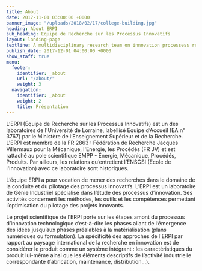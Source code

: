 ```yaml
---
title: About
date: 2017-11-01 03:00:00 +0000
banner_image: "/uploads/2018/02/17/college-building.jpg"
heading: About ERPI
sub_heading: Equipe de Recherche sur les Processus Innovatifs
layout: landing-page
textline: A multidisciplinary research team on innovation processess research.
publish_date: 2017-12-01 04:00:00 +0000
show_staff: true
menu:
  footer:
    identifier: _about
    url: "/about/"
    weight: 3
  navigation:
    identifier: _about
    weight: 2
    title: Présentation
---
```


L’ERPI (Équipe de Recherche sur les Processus Innovatifs) est un des laboratoires de l'Université de Lorraine, labellisé Équipe d’Accueil (EA n° 3767) par le Ministère de l’Enseignement Supérieur et de la Recherche. L'ERPI est membre de la FR 2863 : Fédération de Recherche Jacques Villermaux pour la Mécanique, l'Energie, les Procédés (FR JV) et est rattaché au pole scientifique EMPP - Énergie, Mécanique, Procédés, Produits. Par ailleurs, les relations qu’entretient l’ENSGSI (Ecole de l'Innovation) avec ce laboratoire sont historiques.

L’équipe ERPI a pour vocation de mener des recherches dans le domaine de la conduite et du pilotage des processus innovatifs. L’ERPI est un laboratoire de Génie Industriel spécialisé dans l’étude des processus d’innovation. Ses activités concernent les méthodes, les outils et les compétences permettant l’optimisation du pilotage des projets innovants.

Le projet scientifique de l’ERPI porte sur les étapes amont du processus d’innovation technologique c’est-à-dire les phases allant de l’émergence des idées jusqu’aux phases préalables à la matérialisation (plans numériques ou formulation). La spécificité des approches de l'ERPI par rapport au paysage international de la recherche en innovation est de considérer le produit comme un système intégrant : les caractéristiques du produit lui-même ainsi que les éléments descriptifs de l’activité industrielle correspondante (fabrication, maintenance, distribution…).
